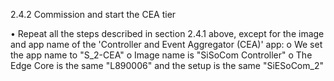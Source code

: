 2.4.2	Commission and start the CEA tier



•	Repeat all the steps described in section 2.4.1 above, except for the image and app name of the 'Controller and Event Aggregator (CEA)' app:
o	We set the app name to "S_2-CEA"
o	Image name is "SiSoCom Controller"
o	The Edge Core is the same "L890006" and the setup is the same "SiESoCom_2"
 

